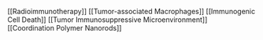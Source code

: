 [[Radioimmunotherapy]]
[[Tumor-associated Macrophages]]
[[Immunogenic Cell Death]]
[[Tumor Immunosuppressive Microenvironment]]
[[Coordination Polymer Nanorods]]
